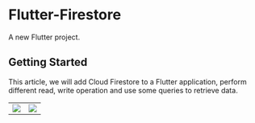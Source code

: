 # Flutter-Firestore

A new Flutter project.

## Getting Started

This article, we will add Cloud Firestore to a Flutter application, perform different read, write operation and use some queries to retrieve data.

<div style="text-align: center">
    <table>
        <tr>
            <td style="text-align: center">
                    <img src="https://user-images.githubusercontent.com/4372065/138039588-e0509801-91e0-43c9-962a-fb0d50e2307d.png"/>
            </td>
          <td style="text-align: center">
                    <img src="https://user-images.githubusercontent.com/4372065/138039599-11add150-25c7-4e1e-b20f-e2d3890688c7.png"/>
            </td>
        </tr>
        
  </table>
  </div>

